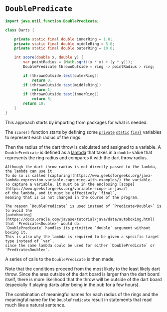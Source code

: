 # `DoublePredicate`

```java
import java.util.function.DoublePredicate;

class Darts {

    private static final double innerRing = 1.0;
    private static final double middleRing = 5.0;
    private static final double outerRing = 10.0;

    int score(double x, double y) {
        var pointRadius = (Math.sqrt((x * x) + (y * y)));
        DoublePredicate thrownOutside = ring -> pointRadius > ring;

        if (thrownOutside.test(outerRing))
            return 0;
        if (thrownOutside.test(middleRing))
            return 1;
        if (thrownOutside.test(innerRing))
            return 5;
        return 10;
    }
}
```

This approach starts by importing from packages for what is needed.

The `score()` function starts by defining some [`private`][private] [`static`][static] [`final`][final] variables to represent
each radius of the rings.

Then the radius of the dart throw is calculated and assigned to a variable.
A `DoublePredicate` is defined as a [lambda][lambda] that takes in a `double` value that represents the ring radius
and compares it with the dart throw radius.

```exercism/note
Although the dart throw radius is not directly passed to the lambda, the lambda can use it.
To do so is called [capturing](https://www.geeksforgeeks.org/java-lambda-expression-variable-capturing-with-examples/) the variable.
To capture a variable, it must be in the enclosing [scope](https://www.geeksforgeeks.org/variable-scope-in-java/)
of the lambda, and it must be effectively `final`,
meaning that is is not changed in the course of the program.
```

```exercism/note
The reason `DoublePredicate` is used instead of `Predicate<Double>` is to avoid the
[autoboxing](https://docs.oracle.com/javase/tutorial/java/data/autoboxing.html)
that `Predicate<Double>` would do.
`DoublePredicate` handles its primitive `double` argument without boxing it.
This is also why the lambda is required to be given a specific target type instead of `var`,
since the same lambda could be used for either `DoublePredicate` or `Predicate<Double>`.
```

A series of calls to the `DoublePredicate` is then made.

Note that the conditions proceed from the most likely to the least likely dart throw.
Since the area outside of the dart board is larger than the dart board itself,
there is more likelihood that the throw will be outside of the dart board
(especially if playing darts after being in the pub for a few hours).

The combination of meaningful names for each radius of the rings and the meaningful name for the `DoublePredicate`
result in statements that read much like a natural sentence.

[magic-numbers]: https://en.wikipedia.org/wiki/Magic_number_(programming)
[private]: https://en.wikibooks.org/wiki/Java_Programming/Keywords/private
[final]: https://en.wikibooks.org/wiki/Java_Programming/Keywords/final
[static]: https://en.wikibooks.org/wiki/Java_Programming/Keywords/static
[doublepredicate]: https://docs.oracle.com/javase/9/docs/api/java/util/function/DoublePredicate.html
[lambda]: https://www.geeksforgeeks.org/lambda-expressions-java-8/
[capture]: https://www.geeksforgeeks.org/java-lambda-expression-variable-capturing-with-examples/
